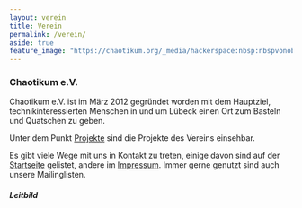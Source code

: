 ```yaml
---
layout: verein
title: Verein
permalink: /verein/
aside: true
feature_image: "https://chaotikum.org/_media/hackerspace:nbsp:nbspvonoben.jpg"
---
```


### Chaotikum e.V.

Chaotikum e.V. ist im März 2012 gegründet worden mit dem Hauptziel, technikinteressierten Menschen
in und um Lübeck einen Ort zum Basteln und Quatschen zu geben.

Unter dem Punkt [Projekte]({{site.url}}{{site.baseurl}}/projects) sind die Projekte des Vereins einsehbar.

Es gibt viele Wege mit uns in Kontakt zu treten, einige davon sind auf der [Startseite]({{site.url}}{{site.baseurl}}) gelistet,
andere im [Impressum]({{site.url}}{{site.baseurl}}/impressum). Immer gerne genutzt sind auch unsere Mailinglisten.

##### Leitbild
